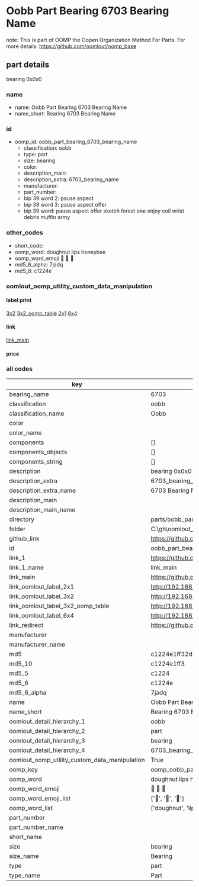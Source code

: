 # Oobb Part Bearing 6703 Bearing Name  

note: This is part of OOMP the Oopen Organization Method For Parts. For more details: https://github.com/oomlout/oomp_base

##  part details
  



bearing 0x0x0



### name
* name: Oobb Part Bearing 6703 Bearing Name
* name_short: Bearing 6703 Bearing Name
### id
* oomp_id: oobb_part_bearing_6703_bearing_name
  * classification: oobb
  * type: part
  * size: bearing
  * color: 
  * description_main: 
  * description_extra: 6703_bearing_name
  * manufacturer: 
  * part_number: 
  * bip 39 word 2: pause aspect
  * bip 39 word 3: pause aspect offer
  * bip 39 word: pause aspect offer sketch forest one enjoy coil wrist debris muffin army

### other_codes
* short_code: 
* oomp_word: doughnut lips honeybee
* oomp_word_emoji :doughnut: :lips: :honeybee:
* md5_6_alpha: 7jadq
* md5_6: c1224e






### oomlout_oomp_utility_custom_data_manipulation
#### label print
[3x2](http://192.168.1.245:1112/?label=oomp%207jadq)
[3x2_oomp_table](http://192.168.1.108:1112/?label=oomp%207jadq)
[2x1](http://192.168.1.242:1112/?label=oomp%207jadq)
[6x4](http://192.168.1.55:1112/?label=oomp%207jadq)    

#### link

[link_main](https://github.com/oomlout/oomlout_oobb_version_4_generated_parts/tree/main/navigation_oomp/oobb/part/bearing//6703_bearing_name/part)                              

#### price







### all codes 
| key | value |  
| --- | --- |  
| bearing_name | 6703 |  
| classification | oobb |  
| classification_name | Oobb |  
| color |  |  
| color_name |  |  
| components | [] |  
| components_objects | [] |  
| components_string | [] |  
| description | bearing 0x0x0 |  
| description_extra | 6703_bearing_name |  
| description_extra_name | 6703 Bearing Name |  
| description_main |  |  
| description_main_name |  |  
| directory | parts/oobb_part_bearing_6703_bearing_name |  
| folder | C:\gh\oomlout_oobb_version_4_generated_parts\parts\oobb_part_bearing_6703_bearing_name |  
| github_link | https://github.com/oomlout/oomlout_oomp_part_src/tree/main/parts/oobb_part_bearing_6703_bearing_name |  
| id | oobb_part_bearing_6703_bearing_name |  
| link_1 | https://github.com/oomlout/oomlout_oobb_version_4_generated_parts/tree/main/navigation_oomp/oobb/part/bearing//6703_bearing_name/part |  
| link_1_name | link_main |  
| link_main | https://github.com/oomlout/oomlout_oobb_version_4_generated_parts/tree/main/navigation_oomp/oobb/part/bearing//6703_bearing_name/part |  
| link_oomlout_label_2x1 | http://192.168.1.242:1112/?label=oomp%207jadq |  
| link_oomlout_label_3x2 | http://192.168.1.245:1112/?label=oomp%207jadq |  
| link_oomlout_label_3x2_oomp_table | http://192.168.1.108:1112/?label=oomp%207jadq |  
| link_oomlout_label_6x4 | http://192.168.1.55:1112/?label=oomp%207jadq |  
| link_redirect | https://github.com/oomlout/oomlout_oobb_version_4_generated_parts/tree/main/parts/hardware_bearing_6703 |  
| manufacturer |  |  
| manufacturer_name |  |  
| md5 | c1224e1ff32d49566aad9ca332c35d0b |  
| md5_10 | c1224e1ff3 |  
| md5_5 | c1224 |  
| md5_6 | c1224e |  
| md5_6_alpha | 7jadq |  
| name | Oobb Part Bearing 6703 Bearing Name |  
| name_short | Bearing 6703 Bearing Name |  
| oomlout_detail_hierarchy_1 | oobb |  
| oomlout_detail_hierarchy_2 | part |  
| oomlout_detail_hierarchy_3 | bearing |  
| oomlout_detail_hierarchy_4 | 6703_bearing_name |  
| oomlout_oomp_utility_custom_data_manipulation | True |  
| oomp_key | oomp_oobb_part_bearing_6703_bearing_name |  
| oomp_word | doughnut lips honeybee |  
| oomp_word_emoji | :doughnut: :lips: :honeybee: |  
| oomp_word_emoji_list | [':doughnut:', ':lips:', ':honeybee:'] |  
| oomp_word_list | ['doughnut', 'lips', 'honeybee'] |  
| part_number |  |  
| part_number_name |  |  
| short_name |  |  
| size | bearing |  
| size_name | Bearing |  
| type | part |  
| type_name | Part |  
